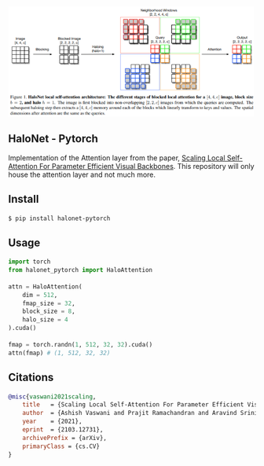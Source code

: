 <img src="./halonet.png" width="500px"></img>

## HaloNet - Pytorch

Implementation of the Attention layer from the paper, <a href="https://arxiv.org/abs/2103.12731">Scaling Local Self-Attention For Parameter Efficient Visual Backbones</a>. This repository will only house the attention layer and not much more.


## Install

```bash
$ pip install halonet-pytorch
```

## Usage

```python
import torch
from halonet_pytorch import HaloAttention

attn = HaloAttention(
    dim = 512,
    fmap_size = 32,
    block_size = 8,
    halo_size = 4
).cuda()

fmap = torch.randn(1, 512, 32, 32).cuda()
attn(fmap) # (1, 512, 32, 32)
```

## Citations

```bibtex
@misc{vaswani2021scaling,
    title   = {Scaling Local Self-Attention For Parameter Efficient Visual Backbones}, 
    author  = {Ashish Vaswani and Prajit Ramachandran and Aravind Srinivas and Niki Parmar and Blake Hechtman and Jonathon Shlens},
    year    = {2021},
    eprint  = {2103.12731},
    archivePrefix = {arXiv},
    primaryClass = {cs.CV}
}
```
